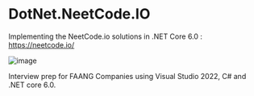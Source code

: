 # DotNet.NeetCode.IO
Implementing the NeetCode.io solutions in .NET Core 6.0 : https://neetcode.io/

![image](https://user-images.githubusercontent.com/3706993/171489319-faecf127-0eee-4133-aa84-36558ff83202.png)

Interview prep for FAANG Companies using Visual Studio 2022, C# and .NET core 6.0.
